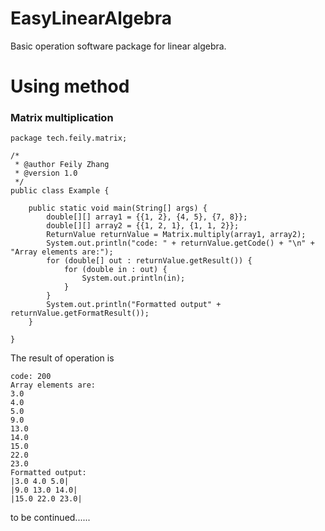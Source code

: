 # EasyLinearAlgebra
Basic operation software package for linear algebra.

# Using method
### Matrix multiplication
```
package tech.feily.matrix;

/*
 * @author Feily Zhang
 * @version 1.0
 */
public class Example {

    public static void main(String[] args) {
        double[][] array1 = {{1, 2}, {4, 5}, {7, 8}};
        double[][] array2 = {{1, 2, 1}, {1, 1, 2}};
        ReturnValue returnValue = Matrix.multiply(array1, array2);
        System.out.println("code: " + returnValue.getCode() + "\n" + "Array elements are:");
        for (double[] out : returnValue.getResult()) {
            for (double in : out) {
                System.out.println(in);
            }
        }
        System.out.println("Formatted output" + returnValue.getFormatResult());
    }

}
```
The result of operation is
```
code: 200
Array elements are:
3.0
4.0
5.0
9.0
13.0
14.0
15.0
22.0
23.0
Formatted output:
|3.0 4.0 5.0|
|9.0 13.0 14.0|
|15.0 22.0 23.0|
```
to be continued......
